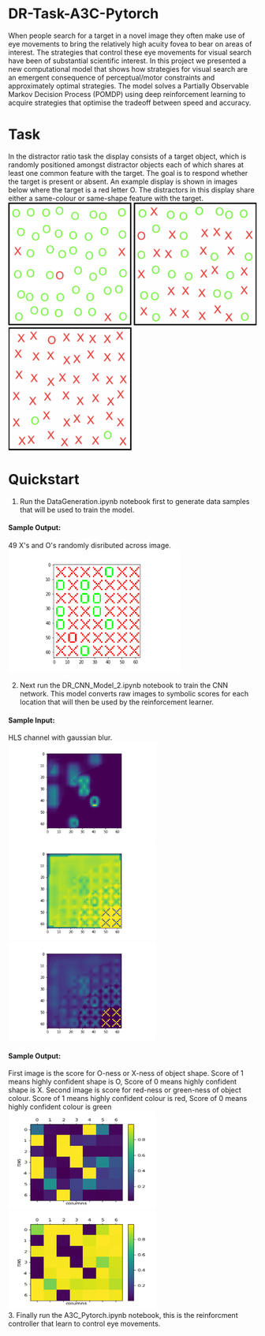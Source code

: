 # DR-Task-A3C-Pytorch
When people search for a target in a novel image they often make use of eye movements to bring the relatively high acuity fovea to bear on areas of interest. The strategies that control these eye movements for visual search have been of substantial scientific interest. In this project we presented a new computational model that shows how strategies for visual search are an emergent consequence of perceptual/motor constraints and approximately optimal strategies. The model solves a Partially Observable Markov Decision Process (POMDP) using deep reinforcement learning to acquire strategies that optimise the tradeoff between speed and accuracy.

# Task
In the distractor ratio task the  display  consists of a target object, which is randomly positioned amongst  distractor objects each of which shares at least one common feature with the target. The goal is to respond whether the target is present or absent. An example display is shown in images below where the target is a red letter O. The distractors in this display share either a same-colour or same-shape feature with the target.
<br/>
<img src="./a.png" width="250" height="250">
<img src="./b.png" width="250" height="250">
<img src="./c.png" width="250" height="250">

# Quickstart
1. Run the DataGeneration.ipynb notebook first to generate data samples that will be used to train the model.
#### Sample Output:
49 X's and O's randomly disributed across image.
<br/>
<img src="./original.png" width="350" height="250">

2. Next run the DR_CNN_Model_2.ipynb notebook to train the CNN network. This model converts raw images to symbolic scores for each location that will then be used by the reinforcement learner.

#### Sample Input:
HLS channel with gaussian blur.
<br/>
<img src="./colour-hls-1.png" width="300" height="200">
<img src="./colour-hls-2.png" width="300" height="200">
<img src="./colour-hls-3.png" width="300" height="200">
<br/>
#### Sample Output:
First image is the score for O-ness or X-ness of object shape. Score of 1 means highly confident shape is O, Score of 0 means highly confident shape is X. Second image is score for red-ness or green-ness of object colour. Score of 1 means highly confident colour is red, Score of 0 means highly confident colour is green
<img src="./o-shape-prob.png" width="300" height="200">
<img src="./red-colour-prob.png" width="300" height="200">
<br/>
3. Finally run the A3C_Pytorch.ipynb notebook, this is the reinforcment controller that learn to control eye movements.
